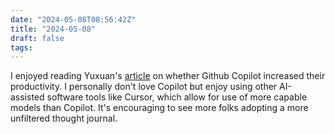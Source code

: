 ```yaml
---
date: "2024-05-08T08:56:42Z"
title: "2024-05-08"
draft: false
tags:
---
```


I enjoyed reading Yuxuan's [article](https://trace.yshui.dev/2024-05-copilot.html) on whether Github Copilot increased their productivity.
I personally don't love Copilot but enjoy using other AI-assisted software tools like Cursor, which allow for use of more capable models than Copilot.
It's encouraging to see more folks adopting a more unfiltered thought journal.
